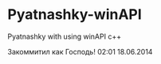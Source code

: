 Pyatnashky-winAPI
=================

Pyatnashky with using winAPI c++

Закоммитил как Господь! 02:01  18.06.2014